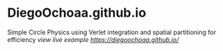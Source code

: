 # DiegoOchoaa.github.io
Simple Circle Physics using Verlet integration and spatial partitioning for efficiency
*view live example https://diegoochoaa.github.io/*
